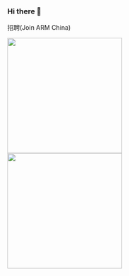 ### Hi there 👋

<!--
**crazy-canux/crazy-canux** is a ✨ _special_ ✨ repository because its `README.md` (this file) appears on your GitHub profile.

Here are some ideas to get you started:

- 🔭 I’m currently working on ...
- 🌱 I’m currently learning ...
- 👯 I’m looking to collaborate on ...
- 🤔 I’m looking for help with ...
- 💬 Ask me about ...
- 📫 How to reach me: ...
- 😄 Pronouns: ...
- ⚡ Fun fact: ...
-->

招聘(Join ARM China)

<p float="left">
  <img src="https://user-images.githubusercontent.com/14313415/137871599-d772a03d-8afe-4907-abb1-9dfa6797b70e.jpg" width="260" />
  <img src="https://user-images.githubusercontent.com/14313415/137871613-9e419161-859a-416b-a949-630915128d5e.jpg" width="260" />
</p>
